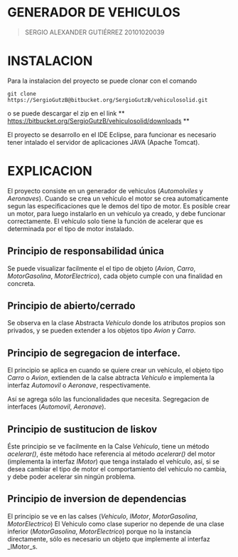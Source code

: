 # GENERADOR DE VEHICULOS

> SERGIO ALEXANDER GUTIÉRREZ
> 20101020039

# INSTALACION

Para la instalacion del proyecto se puede clonar con el comando

```
git clone https://SergioGutzB@bitbucket.org/SergioGutzB/vehiculosolid.git
```

o se puede descargar el zip en el link ** https://bitbucket.org/SergioGutzB/vehiculosolid/downloads **

El proyecto se desarrollo en el IDE Eclipse, para funcionar es necesario tener intalado el servidor de aplicaciones JAVA (Apache Tomcat).

# EXPLICACION

El proyecto consiste en un generador de vehiculos (_Automolviles_ y _Aeronaves_).
Cuando se crea un vehículo el motor se crea automaticamente segun las especificaciones que le demos del tipo de motor. 
Es posible crear un motor, para luego instalarlo en un vehículo ya creado, y debe funcionar correctamente. 
El vehículo solo tiene la función de acelerar que es determinada por el tipo de motor instalado. 
 

## Principio de responsabilidad única


Se puede visualizar facilmente el el tipo de objeto (_Avion_, _Carro_, _MotorGasolina_, _MotorElectrico_), cada objeto cumple con una finalidad en concreta. 

## Principio de abierto/cerrado

Se observa en la clase Abstracta _Vehiculo_ donde los atributos propios son privados, y se pueden extender a los objetos tipo _Avion_ y _Carro_. 

## Principio de segregacion de interface.

El principio se aplica en cuando se quiere crear un vehículo, el objeto tipo _Carro_ o _Avion_, extienden de la calse abtracta _Vehiculo_ e implementa la interfaz _Automovil_ o _Aeronave_, respectivamente.

Así se agrega sólo las funcionalidades que necesita. Segregacion de interfaces (_Automovil_, _Aeronave_).

## Principio de sustitucion de liskov

Éste principio se ve facilmente en la Calse _Vehiculo_, tiene un método _acelerar()_, éste método hace referencia al método _acelerar()_ del motor (implementa la interfaz _IMotor_) que tenga instalado el vehículo, así, si se desea cambiar el tipo de motor el comportamiento del vehículo no cambia, y debe poder acelerar sin ningún  problema. 


## Principio de inversion de dependencias

El principio se ve en las calses (_Vehiculo_, _IMotor_, _MotorGasolina_, _MotorElectrico_)
El Vehiculo como clase superior no depende de una clase inferior (_MotorGasolina_, _MotorElectrico_) porque no la instancia directamente, sólo es necesario un objeto que implemente al  interfaz _IMotor_s. 
 